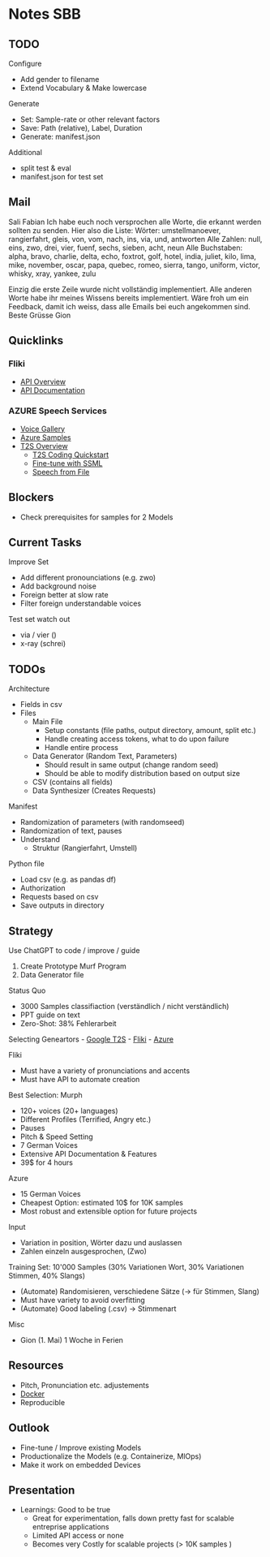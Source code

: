 # Notes SBB

## TODO

Configure
- Add gender to filename
- Extend Vocabulary & Make lowercase

Generate
- Set: Sample-rate or other relevant factors
- Save: Path (relative), Label, Duration
- Generate: manifest.json

Additional
- split test & eval
- manifest.json for test set

## Mail
Sali Fabian
Ich habe euch noch versprochen alle Worte, die erkannt werden sollten zu senden.
Hier also die Liste:
Wörter: umstellmanoever, rangierfahrt, gleis, von, vom, nach, ins, via, und, antworten
Alle Zahlen: null, eins, zwo, drei, vier, fuenf, sechs, sieben, acht, neun
Alle Buchstaben: alpha, bravo, charlie, delta, echo, foxtrot, golf, hotel, india, juliet, kilo, lima, mike, november, oscar, papa, quebec, romeo, sierra, tango, uniform, victor, whisky, xray, yankee, zulu
 
Einzig die erste Zeile wurde nicht vollständig implementiert. Alle anderen Worte habe ihr meines Wissens bereits implementiert.
Wäre froh um ein Feedback, damit ich weiss, dass alle Emails bei euch angekommen sind.
Beste Grüsse
Gion

## Quicklinks

### Fliki
- [API Overview](https://fliki.ai/resources/api)
- [API Documentation](https://github.com/fliki-ai/documentation)

### AZURE Speech Services
- [Voice Gallery](https://speech.microsoft.com/portal/voicegallery)
- [Azure Samples](https://github.com/Azure-Samples/Cognitive-Speech-TTS)
- [T2S Overview](https://learn.microsoft.com/en-us/azure/cognitive-services/speech-service/index-text-to-speech)
	- [T2S Coding Quickstart](https://learn.microsoft.com/en-us/azure/cognitive-services/speech-service/get-started-text-to-speech?pivots=programming-language-python&tabs=linux%2Cterminal)
	- [Fine-tune with SSML](https://learn.microsoft.com/en-us/azure/cognitive-services/speech-service/speech-synthesis-markup)
	- [Speech from File](https://learn.microsoft.com/en-us/azure/cognitive-services/speech-service/how-to-speech-synthesis?tabs=browserjs%2Cterminal&pivots=programming-language-python)

## Blockers
- Check prerequisites for samples for 2 Models

## Current Tasks

Improve Set
- Add different pronounciations (e.g. zwo)
- Add background noise
- Foreign better at slow rate
- Filter foreign understandable voices

Test set watch out
- via / vier ()
- x-ray (schrei)

## TODOs

Architecture
- Fields in csv
- Files
	- Main File
		- Setup constants (file paths, output directory, amount, split etc.)
		- Handle creating access tokens, what to do upon failure
		- Handle entire process
	- Data Generator (Random Text, Parameters)
		- Should result in same output (change random seed)
		- Should be able to modify distribution based on output size
	- CSV (contains all fields)
	- Data Synthesizer (Creates Requests)

Manifest
- Randomization of parameters (with randomseed)
- Randomization of text, pauses
- Understand
	- Struktur (Rangierfahrt, Umstell)

Python file
- Load csv (e.g. as pandas df)
- Authorization
- Requests based on csv
- Save outputs in directory

## Strategy
Use ChatGPT to code / improve / guide

1. Create Prototype Murf Program
2. Data Generator file

Status Quo
- 3000 Samples classifiaction (verständlich / nicht verständlich)
- PPT guide on text
- Zero-Shot: 38% Fehlerarbeit

Selecting Geneartors
	- [Google T2S](https://codelabs.developers.google.com/codelabs/cloud-text-speech-python3#0)
	- [Fliki](https://github.com/fliki-ai/documentation)
	- [Azure](https://azure.microsoft.com/en-us/products/cognitive-services/text-to-speech/)

Fliki
- Must have a variety of pronunciations and accents
- Must have API to automate creation

Best Selection: Murph
- 120+ voices (20+ languages)
- Different Profiles (Terrified, Angry etc.)
- Pauses
- Pitch & Speed Setting
- 7 German Voices
- Extensive API Documentation & Features
- 39$ for 4 hours

Azure
- 15 German Voices
- Cheapest Option: estimated 10$ for 10K samples
- Most robust and extensible option for future projects

Input
- Variation in position, Wörter dazu und auslassen
- Zahlen einzeln ausgesprochen, (Zwo)

Training Set: 10'000 Samples (30% Variationen Wort, 30% Variationen Stimmen, 40% Slangs)
- (Automate) Randomisieren, verschiedene Sätze (-> für Stimmen, Slang)
- Must have variety to avoid overfitting
- (Automate) Good labeling (.csv) -> Stimmenart

Misc
- Gion (1. Mai) 1 Woche in Ferien

## Resources

- Pitch, Pronunciation etc. adjustements
- [Docker](https://learn.microsoft.com/en-us/azure/cognitive-services/speech-service/speech-container-howto?tabs=stt%2Ccsharp%2Csimple-format)
- Reproducible

## Outlook
- Fine-tune / Improve existing Models
- Productionalize the Models (e.g. Containerize, MlOps)
- Make it work on embedded Devices

## Presentation
- Learnings: Good to be true
	- Great for experimentation, falls down pretty fast for scalable entreprise
	  applications
	- Limited API access or none
	- Becomes very Costly for scalable projects (> 10K samples )
